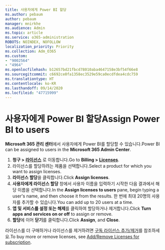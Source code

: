 ```yaml
---
title: 사용자에게 Power BI 할당
ms.author: pebaum
author: pebaum
manager: mnirkhe
ms.audience: Admin
ms.topic: article
ms.service: o365-administration
ROBOTS: NOINDEX, NOFOLLOW
localization_priority: Priority
ms.collection: Adm_O365
ms.custom:
- "9002564"
- "4964"
ms.openlocfilehash: b12657bd21fbcd78010aba4647158e3bf54f66e8
ms.sourcegitcommit: c6692ce0fa1358ec3529e59ca0ecdfdea4cdc759
ms.translationtype: HT
ms.contentlocale: ko-KR
ms.lasthandoff: 09/14/2020
ms.locfileid: "47715999"
---
```

# <a name="assign-power-bi-to-users"></a><span data-ttu-id="2f714-102">사용자에게 Power BI 할당</span><span class="sxs-lookup"><span data-stu-id="2f714-102">Assign Power BI to users</span></span>

<span data-ttu-id="2f714-103">**Microsoft 365 관리 센터**에서 사용자에게 Power BI를 할당할 수 있습니다.</span><span class="sxs-lookup"><span data-stu-id="2f714-103">Power BI can be assigned to users in the **Microsoft 365 Admin Center**.</span></span>  

1. <span data-ttu-id="2f714-104">**청구 > [라이선스](https://go.microsoft.com/fwlink/p/?linkid=842264)** 로 이동합니다.</span><span class="sxs-lookup"><span data-stu-id="2f714-104">Go to **Billing > [Licenses](https://go.microsoft.com/fwlink/p/?linkid=842264)**.</span></span>
2. <span data-ttu-id="2f714-105">라이선스를 할당하려는 제품을 선택합니다.</span><span class="sxs-lookup"><span data-stu-id="2f714-105">Select a product for which you want to assign licenses.</span></span>
3. <span data-ttu-id="2f714-106">**라이선스 할당**을 클릭합니다.</span><span class="sxs-lookup"><span data-stu-id="2f714-106">Click **Assign licenses**.</span></span>
4. <span data-ttu-id="2f714-107">**사용자에게 라이선스 할당** 창에서 사용자 이름을 입력하기 시작한 다음 결과에서 해당 이름을 선택합니다.</span><span class="sxs-lookup"><span data-stu-id="2f714-107">In the **Assign licenses to users** pane, begin typing a user's name, and then choose it from the results.</span></span> <span data-ttu-id="2f714-108">한 번에 최대 20명의 사용자를 추가할 수 있습니다.</span><span class="sxs-lookup"><span data-stu-id="2f714-108">You can add up to 20 users at a time.</span></span>
5. <span data-ttu-id="2f714-109">**앱 및 서비스를 설정 또는 해제**를 클릭하여 할당하거나 제거합니다.</span><span class="sxs-lookup"><span data-stu-id="2f714-109">Click **Turn apps and services on or off** to assign or remove.</span></span>
6. <span data-ttu-id="2f714-110">**할당**에 이어 **닫기**를 클릭합니다.</span><span class="sxs-lookup"><span data-stu-id="2f714-110">Click **Assign**, and **Close**.</span></span>

<span data-ttu-id="2f714-111">라이선스를 더 구매하거나 라이선스를 제거하려면 [구독 라이선스 추가/제거](https://docs.microsoft.com/microsoft-365/commerce/licenses/buy-licenses?view=o365-worldwide#add-or-remove-licenses-for-your-business-subscription)를 참조하세요.</span><span class="sxs-lookup"><span data-stu-id="2f714-111">To buy more or remove licenses, see [Add/Remove Licenses for subscription](https://docs.microsoft.com/microsoft-365/commerce/licenses/buy-licenses?view=o365-worldwide#add-or-remove-licenses-for-your-business-subscription).</span></span>
